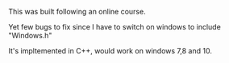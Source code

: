 This was built following an online course.

Yet few bugs to fix since I have to switch on windows to include "Windows.h"

It's impltemented in C++, would work on windows 7,8 and 10.
